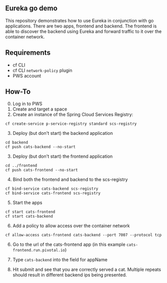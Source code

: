 ## Eureka go demo
This repository demonstrates how to use Eureka in conjunction with go applications.
There are two apps, frontend and backend. The frontend is able to discover the backend
using Eureka and forward traffic to it over the container network.

## Requirements
- cf CLI
- cf CLI `network-policy` plugin
- PWS account

## How-To
0. Log in to PWS
1. Create and target a space
2. Create an instance of the Spring Cloud Services Registry:
```
cf create-service p-service-registry standard scs-registry
```

3. Deploy (but don't start) the backend application
```
cd backend
cf push cats-backend --no-start
```

3. Deploy (but don't start) the frontend application
```
cd ../frontend
cf push cats-frontend --no-start
```

4. Bind both the frontend and backend to the scs-registry
```
cf bind-service cats-backend scs-registry
cf bind-service cats-frontend scs-registry
```

5. Start the apps
```
cf start cats-frontend
cf start cats-backend
```

6. Add a policy to allow access over the container network
```
cf allow-access cats-frontend cats-backend --port 7007 --protocol tcp
```

6. Go to the url of the cats-frontend app (in this example `cats-frontend.run.pivotal.io`)

7. Type `cats-backend` into the field for appName

8. Hit submit and see that you are correctly served a cat. Multiple repeats should result in different backend ips being presented.
